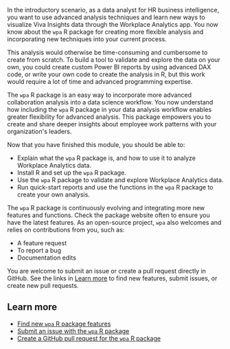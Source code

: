 In the introductory scenario, as a data analyst for HR business intelligence, you want to use advanced analysis techniques and learn new ways to visualize Viva Insights data through the Workplace Analytics app. You now know about the `wpa` R package for creating more flexible analysis and incorporating new techniques into your current process.

This analysis would otherwise be time-consuming and cumbersome to create from scratch. To build a tool to validate and explore the data on your own, you could create custom Power BI reports by using advanced DAX code, or write your own code to create the analysis in R, but this work would require a lot of time and advanced programming expertise.

The `wpa` R package is an easy way to incorporate more advanced collaboration analysis into a data science workflow. You now understand how including the `wpa` R package in your data analysis workflow enables greater flexibility for advanced analysis. This package empowers you to create and share deeper insights about employee work patterns with your organization's leaders.

Now that you have finished this module, you should be able to:

- Explain what the `wpa` R package is, and how to use it to analyze Workplace Analytics data.
- Install R and set up the `wpa` R package.
- Use the `wpa` R package to validate and explore Workplace Analytics data.
- Run quick-start reports and use the functions in the `wpa` R package to create your own analysis.

The `wpa` R package is continuously evolving and integrating more new features and functions. Check the package website often to ensure you have the latest features. As an open-source project, `wpa` also welcomes and relies on contributions from you, such as:

- A feature request
- To report a bug
- Documentation edits

You are welcome to submit an issue or create a pull request directly in GitHub. See the links in [Learn more](#learn-more) to find new features, submit issues, or create new pull requests.

## Learn more

- [Find new `wpa` R package features](https://microsoft.github.io/wpa/)
- [Submit an issue with the `wpa` R package](https://github.com/microsoft/wpa/issues)
- [Create a GitHub pull request for the `wpa` R package](https://github.com/microsoft/wpa/)
